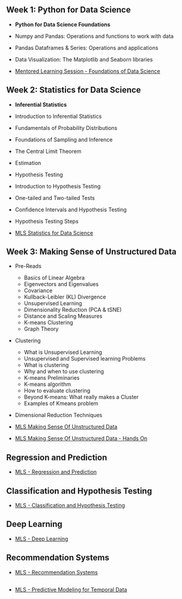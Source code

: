 ## Week 1: Python for Data Science

- **Python for Data Science Foundations**

- Numpy and Pandas: Operations and functions to work with data
- Pandas Dataframes & Series: Operations and applications
- Data Visualization: The Matplotlib and Seaborn libraries
- [Mentored Learning Session - Foundations of Data Science ](https://olympus.mygreatlearning.com/mentorship_recordings/1863169)

## Week 2: Statistics for Data Science

- **Inferential Statistics**

- Introduction to Inferential Statistics
- Fundamentals of Probability Distributions
- Foundations of Sampling and Inference
- The Central Limit Theorem
- Estimation
- Hypothesis Testing
- Introduction to Hypothesis Testing
- One-tailed and Two-tailed Tests
- Confidence Intervals and Hypothesis Testing
- Hypothesis Testing Steps

- [MLS Statistics for Data Science](https://olympus.mygreatlearning.com/mentorship_recordings/1867888)

## Week 3: Making Sense of Unstructured Data

- Pre-Reads
  - Basics of Linear Algebra
  - Eigenvectors and Eigenvalues
  - Covariance
  - Kullback-Leibler (KL) Divergence
  - Unsupervised Learning
  - Dimensionality Reduction (PCA & tSNE)
  - Distance and Scaling Measures
  - K-means Clustering
  - Graph Theory
- Clustering
  - What is Unsupervised Learning
  - Unsupervised and Supervised learning Problems
  - What is clustering
  - Why and when to use clustering
  - K-means Preliminaries
  - K-means algorithm
  - How to evaluate clustering
  - Beyond K-means: What really makes a Cluster
  - Examples of Kmeans problem
- Dimensional Reduction Techniques

- [MLS Making Sense Of Unstructured Data](https://olympus.mygreatlearning.com/mentorship_recordings/1882692)
- [MLS Making Sense Of Unstructured Data - Hands On](https://olympus.mygreatlearning.com/mentorship_recordings/1888313)

## Regression and Prediction

- [MLS - Regression and Prediction](https://olympus1.mygreatlearning.com/online_session/recordings?access_token=eyJ0eXAiOiJKV1QiLCJhbGciOiJIUzI1NiJ9.eyJtZW50b3JlZF9zZXNzaW9uX2lkIjoxMDE4ODg0fQ.tzmSD6CpC2USRipuVEBEVMjhcGSw-A2fyLrYnHpncNc)

## Classification and Hypothesis Testing

- [MLS - Classification and Hypothesis Testing](https://olympus1.mygreatlearning.com/online_session/recordings?access_token=eyJ0eXAiOiJKV1QiLCJhbGciOiJIUzI1NiJ9.eyJtZW50b3JlZF9zZXNzaW9uX2lkIjoxMDI1NDY5fQ.Ag9_SNM6yFnb5aYP7PcLUZHnHD6UPSycNoDA0sY6hzc)

## Deep Learning

- [MLS - Deep Learning ]()

## Recommendation Systems

- [MLS - Recommendation Systems ]()

##

- [MLS - Predictive Modeling for Temporal Data ]()
